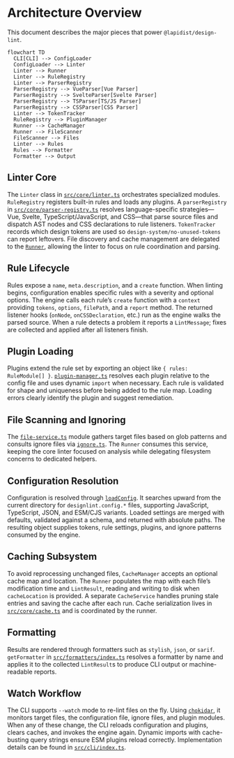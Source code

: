 # Architecture Overview

This document describes the major pieces that power `@lapidist/design-lint`.

```mermaid
flowchart TD
  CLI[CLI] --> ConfigLoader
  ConfigLoader --> Linter
  Linter --> Runner
  Linter --> RuleRegistry
  Linter --> ParserRegistry
  ParserRegistry --> VueParser[Vue Parser]
  ParserRegistry --> SvelteParser[Svelte Parser]
  ParserRegistry --> TSParser[TS/JS Parser]
  ParserRegistry --> CSSParser[CSS Parser]
  Linter --> TokenTracker
  RuleRegistry --> PluginManager
  Runner --> CacheManager
  Runner --> FileScanner
  FileScanner --> Files
  Linter --> Rules
  Rules --> Formatter
  Formatter --> Output
```

## Linter Core

The `Linter` class in [`src/core/linter.ts`](../src/core/linter.ts) orchestrates
specialized modules. `RuleRegistry` registers built-in rules and loads any
plugins. A `parserRegistry` in [`src/core/parser-registry.ts`](../src/core/parser-registry.ts)
resolves language-specific strategies—Vue, Svelte, TypeScript/JavaScript, and
CSS—that parse source files and dispatch AST nodes and CSS declarations to rule
listeners. `TokenTracker` records which design tokens are used so
`design-system/no-unused-tokens` can report leftovers. File discovery and cache
management are delegated to the [`Runner`](../src/core/runner.ts), allowing the
linter to focus on rule coordination and parsing.

## Rule Lifecycle

Rules expose a `name`, `meta.description`, and a `create` function. When linting
begins, configuration enables specific rules with a severity and optional
options. The engine calls each rule’s `create` function with a `context`
providing `tokens`, `options`, `filePath`, and a `report` method. The returned
listener hooks (`onNode`, `onCSSDeclaration`, etc.) run as the engine walks the
parsed source. When a rule detects a problem it reports a `LintMessage`; fixes
are collected and applied after all listeners finish.

## Plugin Loading

Plugins extend the rule set by exporting an object like `{ rules: RuleModule[] }`.
[`plugin-manager.ts`](../src/core/plugin-manager.ts) resolves each plugin
relative to the config file and uses dynamic `import` when necessary. Each rule
is validated for shape and uniqueness before being added to the rule map.
Loading errors clearly identify the plugin and suggest remediation.

## File Scanning and Ignoring

The [`file-service.ts`](../src/core/file-service.ts) module gathers target files
based on glob patterns and consults ignore files via [`ignore.ts`](../src/core/ignore.ts).
The `Runner` consumes this service, keeping the core linter focused on analysis
while delegating filesystem concerns to dedicated helpers.

## Configuration Resolution

Configuration is resolved through [`loadConfig`](../src/config/loader.ts). It
searches upward from the current directory for `designlint.config.*` files,
supporting JavaScript, TypeScript, JSON, and ESM/CJS variants. Loaded settings
are merged with defaults, validated against a schema, and returned with absolute
paths. The resulting object supplies tokens, rule settings, plugins, and ignore
patterns consumed by the engine.

## Caching Subsystem

To avoid reprocessing unchanged files, `CacheManager` accepts an optional cache
map and location. The `Runner` populates the map with each file’s modification
time and `LintResult`, reading and writing to disk when `cacheLocation` is
provided. A separate `CacheService` handles pruning stale entries and saving the
cache after each run. Cache serialization lives in
[`src/core/cache.ts`](../src/core/cache.ts) and is coordinated by the runner.

## Formatting

Results are rendered through formatters such as `stylish`, `json`, or `sarif`.
`getFormatter` in [`src/formatters/index.ts`](../src/formatters/index.ts)
resolves a formatter by name and applies it to the collected `LintResult`s to
produce CLI output or machine-readable reports.

## Watch Workflow

The CLI supports `--watch` mode to re-lint files on the fly. Using
[`chokidar`](https://github.com/paulmillr/chokidar), it monitors target files,
the configuration file, ignore files, and plugin modules. When any of these
change, the CLI reloads configuration and plugins, clears caches, and invokes
the engine again. Dynamic imports with cache-busting query strings ensure ESM
plugins reload correctly. Implementation details can be found in
[`src/cli/index.ts`](../src/cli/index.ts).
